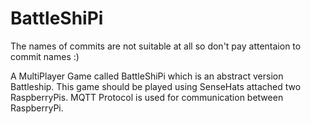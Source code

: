 # BattleShiPi

The names of commits are not suitable at all so don't pay attentaion to commit names :)

A MultiPlayer Game called BattleShiPi which is an abstract version Battleship. This game should be played using SenseHats attached two RaspberryPis.
MQTT Protocol is used for communication between RaspberryPi.

